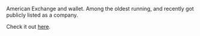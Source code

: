 American Exchange and wallet. Among the oldest running, and recently got publicly listed as a company.

Check it out [here](https://www.coinbase.com/join/561e1e19480e7128be0001a3).